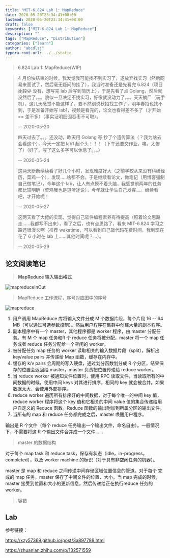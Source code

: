 ```yaml
---
title: "MIT-6.824 Lab 1: MapReduce"
date: 2020-05-20T23:34:41+08:00
lastmod: 2020-05-20T23:34:41+08:00
draft: false
keywords: ["MIT-6.824 Lab 1: MapReduce"]
description: ""
tags: ["MapReduce", "Distribution"]
categories: ["learn"]
author: "abcdlsj"
typora-root-url: ../../static
---
```

> 6.824 Lab 1: MapReduce(WIP)
<!--more-->

> 4 月份快结束的时候，我发觉我可能找不到实习了，遂放弃找实习（然后网易来面试了，然后毫无疑问的挂了），我当时准备还是先看完 6.824（项目 ~~比较少~~ 没有，想写完 lab 后写到简历上），于是先看了点 Golang，然后就没然后了。。。貌似一旦决定不找实习，好像就没动力了。。。天天躺尸（玩手机），这几天感觉不能这样了，要不然别说秋招找工作了，明年春招也找不到，于是准备开始写 lab1，视频是看完的，论文也看得差不多了（才开始 == 差不多）（事实证明囫囵吞枣不可取）。
>
> -\- 2020-05-20
>
> 四天过去了。。。还没动，昨天用 Golang ~~写~~ 抄了个遗传算法（？我为啥去会看这个），今天一定把 lab1 起个头！！！（下午还要交作业，唉，太惨了）（好了，写了这么多字可以休息了。。。）
>
> -\- 2020-05-24
>
> 这两天断断续续看了好几个小时，发现难度好大（之前学校从来没有科研经历，菜鸡一个），发现.....啥都不会。于是继续看论文，做笔记（用博客强制自己做笔记），今年这个 lab，让人有点摸不着头脑，我感觉前两年的任务都比较明确（菜鸡我也是道听途说），今年就让学生自己发挥。。。继续看吧，才开始呢！
>
> -\- 2020-05-27
>
> 这两天看了大佬的实现，觉得自己软件编程素养有待提高（照着论文思路走......我都写不出来），看了之后，也有点思路了，看来 MIT-6.824 学习之路还很漫长啊（推荐 wakatime，可以看到自己敲代码花费时间，我到现在花了 6 小时在 lab 上......其他时间呢？...）。
>
> -- 2020-05-29

## 论文阅读笔记

>  **MapReduce 输入输出格式**

![mapreduceInOut](/img/kvValues.png)

> MapReduce 工作流程，序号对应图中的序号

![mapreduce](/img/mapreduce.png)

1. 用户调用 MapReduce 库将输入文件分成  M 个数据片段，每个片段 16 -- 64 MB（可以通过可选参数控制）。然后用户程序在集群中创建大量的副本程序。
2. 副本程序中有一个 master，其他程序都是 worker 程序，由 master 分配任务。有 M 个 map 任务和R 个 reduce 任务将被分配，master 将一个 map 任务或者 reduce 任务分配给一个空闲的 worker。
3. 被分配任务 map 任务的 worker 读取相关的输入数据片段（split），解析出  key/value pairs 并传递给 Map 函数，缓存在内存中。
4. 缓存的 k/v pairs 会周期的写入硬盘，通过划分函数划分成 R 个分区，结果保存的位置会返回给 master，master 负责把位置传递给 reduce worker。
5. 当 reduce worker 被通知文件位置时，使用 RPC 读取文件，当读取所有的中间数据的时候，使用中间 keys 对其进行排序，相同的 key 就会被合并。如果数据太大，会使用外部排序。
6. reduce worker 遍历所有排序好的中间数据，对于每个唯一的中间 key 值，reduce worker 程序将这个 key 值和它相关的中间 value 值的集合传递给用户自定义的 Reduce 函数。Reduce 函数的输出附加到所属分区的输出文件。
7. 当所有的  map 和 reduce 任务都完成之后，master 唤醒用户程序。

输出是 R 个文件（每个 reduce 任务输出一个输出文件，命名自由）。一般情况下，不需要将这 R 个输出文件合并成一个文件......

> master 的数据结构

对于每个 map task 和 reduce task，保存有状态（idle，in-progress，completed），以及 worker machine 的标识（对于具有非空闲任务的机器）。

master 是 map 和 reduce 之间传递中间存储区域位置信息的管道。对于每个 完成的 map 任务，master 保存了中间文件的位置、大小。当 map 完成的时候，master 接受到位置和大小的更新信息，然后传递给正在执行reduce 任务的 worker。

> 容错

## Lab



参考链接：

https://xzy57369.github.io/post/3a897789.html

https://zhuanlan.zhihu.com/p/132571559

